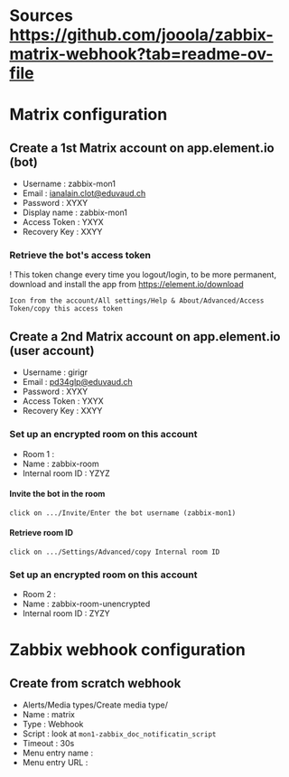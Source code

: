 # Sources https://github.com/jooola/zabbix-matrix-webhook?tab=readme-ov-file

# Matrix configuration

## Create a 1st Matrix account on app.element.io (bot)
- Username : zabbix-mon1
- Email : ianalain.clot@eduvaud.ch
- Password : XYXY
- Display name : zabbix-mon1
- Access Token : YXYX
- Recovery Key : XXYY

### Retrieve the bot's access token
! This token change every time you logout/login, to be more permanent, download and install the app from https://element.io/download
```
Icon from the account/All settings/Help & About/Advanced/Access Token/copy this access token
```

## Create a 2nd Matrix account on app.element.io (user account)
- Username : girigr
- Email : pd34glp@eduvaud.ch
- Password : XYXY
- Access Token : YXYX
- Recovery Key : XXYY

### Set up an encrypted room on this account
- Room 1 :
- Name : zabbix-room
- Internal room ID : YZYZ

#### Invite the bot in the room
```
click on .../Invite/Enter the bot username (zabbix-mon1)
```
#### Retrieve room ID
```
click on .../Settings/Advanced/copy Internal room ID
```
### Set up an encrypted room on this account
- Room 2 :
- Name : zabbix-room-unencrypted
- Internal room ID : ZYZY

# Zabbix webhook configuration

## Create from scratch webhook
- Alerts/Media types/Create media type/
- Name : matrix
- Type : Webhook
- Script : look at `mon1-zabbix_doc_notificatin_script`
- Timeout : 30s
- Menu entry name :
- Menu entry URL : 
